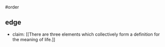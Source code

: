#order 
## edge
- claim: [[There are three elements which collectively form a definition for the meaning of life.]]